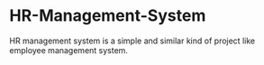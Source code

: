 # HR-Management-System
HR management system is a simple and similar kind of project like  employee management system.
